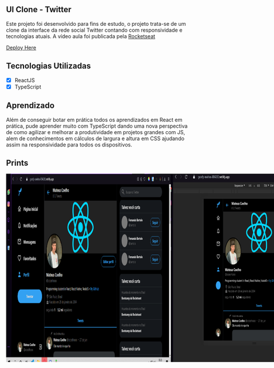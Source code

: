 ## UI Clone - Twitter

Este projeto foi desenvolvido para fins de estudo, o projeto trata-se de um clone da interface da rede social Twitter contando com responsividade e tecnologias atuais. A vídeo aula foi publicada pela [Rocketseat](https://www.youtube.com/watch?v=K-8z_4xvT3o)

[Deploy Here](https://bit.ly/twitter-clone-react)

## Tecnologias Utilizadas

- [X] ReactJS
- [X] TypeScript

## Aprendizado

Além de conseguir botar em prática todos os aprendizados em React em prática, pude aprender muito com TypeScript dando uma nova perspectiva de como agilizar e melhorar a produtividade em projetos grandes com JS, alem de conhecimentos em cálculos de largura e altura em CSS ajudando assim na responsividade para todos os dispositivos.

## Prints

<div style="display: flex;">
  <img alt="GIT" title="GIT" src="/ims/download.png" width="450px" heigth:"450px" />
  <img alt="GIT" title="GIT" src="/ims/download2.png" width="450px" heigth:"450px" />
  <img alt="GIT" title="GIT" src="/ims/download3.png" width="250px" />
</div>
